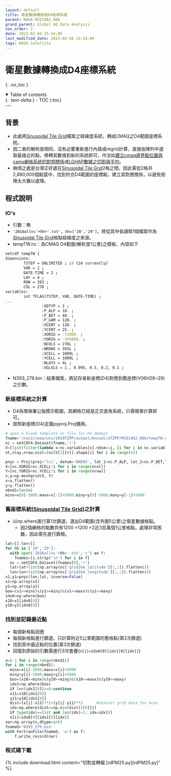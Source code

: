```yaml
---
layout: default
title: 衛星數據轉換成D4座標系統
parent: NASA MCD19A2.006
grand_parent: Global AQ Data Analysis
nav_order: 2
date: 2023-02-04 15:54:05
last_modified_date: 2023-02-04 15:54:09
tags: NASA Satellite
---
```


# 衛星數據轉換成D4座標系統
{: .no_toc }

<details open markdown="block">
  <summary>
    Table of contents
  </summary>
  {: .text-delta }
- TOC
{:toc}
</details>
---

## 背景

- 此處將[Sinusoidal Tile Grid][STG]檔案之經緯度系統，轉成CMAQ之D4範圍座標系統。
- 因二者的解析度相同，沒有必要重新進行內插或regrid計算，直接由陣列中選取最接近的點，移轉其數值到新的系統即可，作法如[建立cmaq邊界點位置與cams網格系統的對照關係](../../GAQuality/ECMWF_CAMS/3.CAMS_bc.md#建立cmaq邊界點位置與cams網格系統的對照關係bconingrbpy)或[LGHAP數據之切割與平均](../../RegAQ/LGHAP/2.rdPM.md)。
- 麻煩之處是台灣正好處在[Sinusoidal Tile Grid][STG]2格之間，因此需從2格共2,880,000個點當中，找到符合D4範圍的座標點，建立其對應關係，以避免矩陣太大難以處理。

[STG]: https://modis-land.gsfc.nasa.gov/MODLAND_grid.html "MODIS Land Grids"

## 程式說明

### IO's

- 引數：無
- `'2016allnc'+hh+'.txt'`，`hh=['28','29']`，將從其中各讀取1個檔案作為[Sinusoidal Tile Grid][STG]格點經緯度之來源。
- tempTW.nc：為CMAQ D4範圍(解析度1公里)之模板，內容如下

```bash
netcdf tempTW {
dimensions:
        TSTEP = UNLIMITED ; // (24 currently)
        VAR = 1 ;
        DATE-TIME = 2 ;
        LAY = 4 ;
        ROW = 393 ;
        COL = 276 ;
variables:
        int TFLAG(TSTEP, VAR, DATE-TIME) ;
...
                :GDTYP = 2 ;
                :P_ALP = 10. ;
                :P_BET = 40. ;
                :P_GAM = 120. ;
                :XCENT = 120. ;
                :YCENT = 25. ;
                :XORIG = -72000. ;
                :YORIG = -345000. ;
                :NCOLS = 276L ;
                :NROWS = 393L ;
                :XCELL = 1000L ;
                :YCELL = 1000L ;
                :NLAYS = 4L ;
                :VGLVLS = 1., 0.995, 0.5, 0.2, 0.1 ;
```

- N393_276.bin：結果檔案，將記存者新座標(D4)對應到舊座標(V06H28~29)之引數。

### 新座標系統之計算

- D4為環保署公版模示範圍，其網格已經是正交直角系統，只需簡單計算即可。
- 按照新座標(D4)定義pyproj.Proj備用。

```python
# open a blank template nc file for D4 domain
fname='/nas2/cmaqruns/2019TZPP/output/Annual/aTZPP/MCD19A2.006/tempTW.nc'
nc = netCDF4.Dataset(fname,'r')
V=[list(filter(lambda x:nc.variables[x].ndim==j, [i for i in nc.variables])) for j in [1,2,3,4]]
nt,nlay,nrow,ncol=(nc[V[3][0]].shape[i] for i in range(4))

pnyc = Proj(proj='lcc', datum='NAD83', lat_1=nc.P_ALP, lat_2=nc.P_BET,lat_0=nc.YCENT, lon_0=nc.XCENT, x_0=0, y_0=0.0)
X=[nc.XORIG+nc.XCELL*i for i in range(ncol)]
Y=[nc.YORIG+nc.YCELL*i for i in range(nrow)]
x,y=np.meshgrid(X, Y)
x=x.flatten()
y=y.flatten()
nbnd1=len(x)
minx=x[0]-5000;maxx=x[-1]+5000;miny=y[0]-5000;maxy=y[-1]+5000
```

### 舊座標系統([Sinusoidal Tile Grid][STG])之計算

- 以np.where進行第1次篩選，選出D4範圍(含外圈5公里)之衛星數據格點。
  - 因2個網格的點數共有1200 &times;1200 &times;2近3百萬個1公里格點，處理非常困難，因此需先進行篩檢。

```python
lat=[];lon=[]
for hh in ['28','29']:
  with open('2016allnc'+hh+'.txt','r') as f:
    fnames=[i.strip('\n') for i in f]
  nc = netCDF4.Dataset(fnames[0],'r')
  lat=lat+list(np.array(nc['grid1km_latitude'][:,:]).flatten())
  lon=lon+list(np.array(nc['grid1km_longitude'][:,:]).flatten())
x1,y1=pnyc(lon,lat, inverse=False)
x1=np.array(x1)
y1=np.array(y1)
boo=(x1>=minx)&(y1>=miny)&(x1<=maxx)&(y1<=maxy)
idx0=np.where(boo)
x10=x1[idx0[0]]
y10=y1[idx0[0]]
```

### 找到並記錄最近點

- 每個新格點迴圈
- 每個新格點進行篩選，只計算附近5公里範圍的舊格點(第2次篩選)
- 找到其中最近點的位置(第3次篩選)
- 回復到原始的引數需進行3次套疊(`n[i]=idx0[0][idx1[0][idx]]`)

```python
n=[-1 for i in range(nbnd1)]
for i in range(nbnd1):
  minx=x[i]-5000;maxx=x[i]+5000
  miny=y[i]-5000;maxy=y[i]+5000
  boo=(x10>=minx)&(y10>=miny)&(x10<=maxx)&(y10<=maxy)
  idx1=np.where(boo)
  if len(idx1[0])==0:continue
  x11=x10[idx1[0]]
  y11=y10[idx1[0]]
  dist=(x[i]-x11)**2+(y[i]-y11)**2      #nearest grib data for bcon
  idx=np.where(dist==np.min(dist))[0][0]
  if type(idx)==list and len(idx)>1: idx=idx[0]
  n[i]=idx0[0][idx1[0][idx]]
nar=np.array(n,dtype=int)
fnameO='N393_276.bin'
with FortranFile(fnameO, 'w') as f:
    f.write_record(nar)
```

### 程式碼下載

{% include download.html content="切割並轉檔
[rdPM25.py][rdPM25.py]" %}